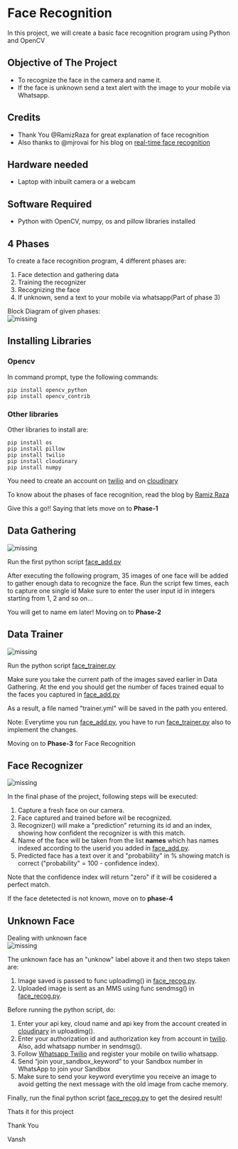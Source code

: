 # Face Recognition
In this project, we will create a basic face recognition program using Python and OpenCV
## Objective of The Project
* To recognize the face in the camera and name it.  
* If the face is unknown send a text alert with the image to your mobile via Whatsapp.
## Credits
* Thank You @RamizRaza for great explanation of face recognition
* Also thanks to @mjrovai for his blog on [real-time face recognition](https://www.hackster.io/mjrobot/real-time-face-recognition-an-end-to-end-project-a10826)

## Hardware needed
* Laptop with inbuilt camera or a webcam
## Software Required
* Python with OpenCV, numpy, os and  pillow libraries installed 
## 4 Phases
 To create a face recognition program, 4 different phases are:
 1. Face detection and gathering data
 2. Training the recognizer
 3. Recognizing the face
 4. If unknown, send a text to your mobile via whatsapp(Part of phase 3)

<fig1>
<figcaption text-align: "center"> Block Diagram of given phases: </figcaption>
<img src = "images/FaceRecogBlock.png" alt = "missing" />
  </fig1><br>
  
 ## Installing Libraries
 ### Opencv
 In command prompt, type the following commands:
 ```
 pip install opencv_python
 pip install opencv_contrib
 ```
 ### Other libraries
 Other libraries to install are:
 ```
 pip install os
 pip install pillow
 pip install twilio
 pip install cloudinary
 pip install numpy
  ```
 
 You need to create an account on [twilio](https://www.twilio.com/) and on [cloudinary](https://cloudinary.com/)
 
To know about the phases of face recognition, read the blog by [Ramiz Raza](https://www.superdatascience.com/blogs/opencv-face-recognition)

Give this a go!!
 Saying that lets move on to **Phase-1** 
 ## Data Gathering
 <fig2>
<img src = "images/phase1.png" alt = "missing" />
  </fig2><br>

Run the first python script [face_add.py](face_add.py)


After executing the following program, 35 images of one face will be added to gather enough data to recognize the face.
Run the script few times, each to capture one single id
Make sure to enter the user input id in integers starting from 1, 2 and so on...

You will get to name em later! 
Moving on to **Phase-2** 
## Data Trainer
<fig3>
<img src = "images/phase2.png" alt = "missing" />
 </fig3><br>
 
Run the python script [face_trainer.py](face_trainer.py)


Make sure you take the current path of the images saved earlier in Data Gathering. 
At the end you should get the number of faces trained equal to the faces you captured in [face_add.py](face_add.py)

As a result, a file named "trainer.yml" will be saved in the path you entered.

Note: Everytime you run [face_add.py](face_add.py), you have to run [face_trainer.py](face_trainer.py) also to implement the changes.

Moving on to **Phase-3** for Face Recognition

## Face Recognizer
<fig4>
<img src = "images/phase3.png" alt = "missing" />
 </fig4><br>
 
 In the final phase of the project, following steps will be executed: 
1. Capture a fresh face on our camera.  
2. Face captured and trained before wil be recognized. 
3. Recognizer() will make a "prediction" returning its id and an index, showing how confident the recognizer is with this match.
4. Name of the face will be taken from the list **names** which has names indexed according to the userid you added in [face_add.py](face_add.py).
5. Predicted face has a text over it and "probability" in % showing match is correct ("probability" = 100 - confidence index).

Note that the confidence index will return "zero" if it will be cosidered a perfect match.

If the face detetected is not known, move on to **phase-4**

## Unknown Face
<fig1>
<figcaption text-align: "center"> Dealing with unknown face  </figcaption>
<img src = "images/phase4.png" alt = "missing" />
  </fig1><br>

The unknown face has an "unknow" label  above it and then two steps taken are:

1. Image saved is passed to func uploadimg() in [face_recog.py](face_recog.py).
2. Uploaded image is sent as an MMS using func sendmsg() in [face_recog.py](face_recog.py).
 
Before running the python script, do:

1. Enter your api key, cloud name and api key from the account created in [cloudinary](https://cloudinary.com/) in uploadimg().
2. Enter your authorization id and authorization key from account in [twilio](https://www.twilio.com/). Also, add whatsapp number in sendmsg().
3. Follow [Whatsapp Twilio](https://www.twilio.com/docs/whatsapp/quickstart/python) and register your mobile on twilio whatsapp.
4. Send “join your_sandbox_keyword” to your Sandbox number in WhatsApp to join your Sandbox
5. Make sure to send your keyword everytime you receive an image to avoid getting the next message with the old image from cache memory.

Finally, run the final python script [face_recog.py](face_recog.py) to get the desired result!

Thats it for this project


Thank You 

Vansh

